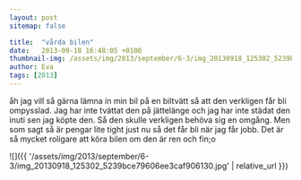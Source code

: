 ```yaml
---
layout: post
sitemap: false

title:  "vårda bilen"
date:   2013-09-18 16:48:05 +0100
thumbnail-img: /assets/img/2013/september/6-3/img_20130918_125302_5239bce79606ee3caf906130.jpg
author: Eva
tags: [2013]
---
```


åh jag vill så gärna lämna in min bil på en biltvätt så att den verkligen får bli ompysslad. Jag har inte tvättat den på jättelänge och jag har inte städat den inuti sen jag köpte den. Så den skulle verkligen behöva sig en omgång.  Men som sagt så är pengar lite tight just nu så det får bli när jag får jobb. Det är så mycket roligare att köra bilen om den är ren och fin;o

![]({{ '/assets/img/2013/september/6-3/img_20130918_125302_5239bce79606ee3caf906130.jpg'  | relative_url }})

